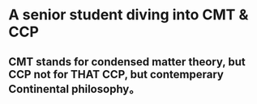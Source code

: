 # A senior student diving into CMT & CCP
## CMT stands for condensed matter theory, but CCP not for THAT CCP, but contemperary Continental philosophy。
